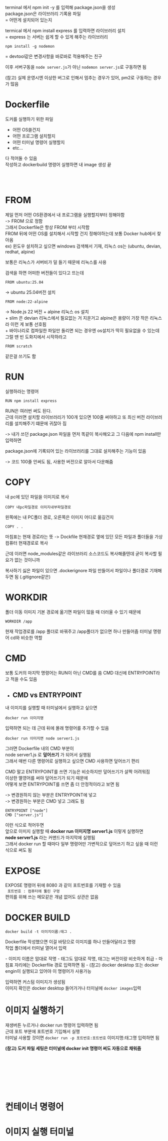 terminal 에서 npm init -y 를 입력해 package.json을 생성  
package.json은 라이브러리 기록용 파일  
= 어떤게 설치되어 있는지

termical 에서 npm install express 를 입력하면 라이브러리 설치  
= express 는 서버는 쉽게 할 수 있게 해주는 라이브러리


```
npm install -g nodemon
```
= devtool같은 변경사항을 바로바로 적용해주는 친구

이후 서버구동을 ```node server.js```가 아닌
```nodemon server.js```로 구동하면 됨

(참고) 실제 운영시엔 이상한 버그로 인해서 멈추는 경우가 있어, pm2로 구동하는 경우가 많음

# Dockerfile
도커를 실행하기 위한 파일  
+ 어떤 OS쓸건지  
+ 어떤 프로그램 설치할지
+ 어떤 터미널 명령어 실행할지
+ etc...   

다 적어둘 수 있음  
작성하고 dockerbuild 명령어 실행하면 내 image 생성 끝 

<br><br>

# FROM
제일 먼저 어떤 OS환경에서 내 프로그램을 실행할지부터 정해야함   
-> FROM 으로 정함  
그래서 Dockerfile은 항상 FROM 부터 시작함  
FROM 뒤에 어떤 OS를 설치해서 시작할 건지 정해야하는데 보통 Docker hub에서 찾아옴  
    ex) 윈도우 설치하고 싶으면 windows 검색해서 기재,
   리눅스 os는 (ubuntu, devian, redhat, alpine)  

   보통은 리눅스가 서버비가 덜 들기 때문에 리눅스를 사용  

검색을 하면 어떠한 버전들이 있다고 뜨는데
```
FROM ubuntu:25.04
``` 
-> ubuntu 25.04버전 설치
```
FROM node:22-alpine
```
-> Node.js 22 버전 + alpine 리눅스 os 설치  
\+ slim 은 devian 리눅스에서 필요없는 거 지운거고 alpine은 용량이 가장 작은 리눅스라 이런 게 보통 선호됨  
\+ 바이너리로 컴파일한 파일만 돌리면 되는 경우엔 os설치가 딱히 필요없을 수 있는데 그럴 땐 빈 도화지에서 시작하라고  
```
FROM scratch
``` 
같은걸 쓰기도 함

# RUN
실행하라는 명령어

```
RUN npm install express
```
RUN은 여러번 써도 된다.   
근데 이러면 설치할 라이브러리가 100개 있으면 100줄 써야하고 또 최신 버전 라이브러리를 설치해주기 떄문에 귀찮아 짐  

-> 내가 쓰던 package.json 파일을 먼저 똑같이 복사해오고 그 다음에 npm install만 입력하면

   package.json에 기록되어 있는 라이브러리를 그대로 설치해주는 기능이 있음  

-> 코드 100줄 안써도 됨, 사용한 버전으로 알아서 다운해줌  

# COPY
내 pc에 있던 파일을 이미지로 복사

```
COPY 내pc파일경로 이미지내부파일경로
```
왼쪽에는 내 PC폴더 경로, 오른쪽은 이미지 어디로 옮길건지

```
COPY . .
```
마침표는 현재 경로라는 뜻
-> Dockfile 현재경로 옆에 있던 모든 파일과 폴더들을 가상컴퓨터 현재경로로 복사

근데 이러면 node_modules같은 라이브러리 소스코드도 복사해줄텐데 굳이 복사할 필요가 없는 것이니까  

복사하기 싫은 파일이 있으면 .dockerignore 파일 만들어서 파일이나 폴더경로 기재해두면 됨 (.gitignore같은)

# WORKDIR
폴더 이동
이미지 기본 경로에 옮기면 파일이 많을 때 더러울 수 있기 때문에

```
WORKDIR /app
```
현재 작업경로를 /app 폴더로 바꿔주고 /app폴더가 없으면 하나 만들어줌
터미널 명령어 cd와 비슷한 역할  


# CMD
보통 도커의 마지막 명령어는 RUN이 아닌 CMD를 씀
CMD 대신에 ENTRYPOINT라고 적을 수도 있음  

+ ## CMD vs ENTRYPOINT
내 이미지를 실행할 때 터미널에서 실행하고 싶으면
```
docker run 이미지명
```
입력하면 되는 데 근데 뒤에 몰래 명령어를 추가할 수 있음

```
docker run 이미지면 node server1.js
```
그러면 Dockerfile 내의 CMD 부분이  
node server1.js 로 **덮어쓰기** 가 되어서 실행됨  
그래서 매번 다른 명령어로 실행하고 싶으면 CMD 사용하면 덮어쓰기 편리  

CMD 말고 ENTRYPOINT를 쓰면 기능은 비슷하지만 덮어쓰기가 살짝 어려워짐  
이상한 멸영어를 써야 덮어쓰기가 되기 때문에  
어떻게 보면 ENTRYPOINT를 쓰면 좀 더 안정적이라고 보면 됨  

-> 변경원하지 않는 부분은 ENTRYPOINT에 넣고  
-> 변경원하는 부분은 CMD 넣고 그래도 됨  

```
ENTRYPOINT ["node"]
CMD ["server.js"]
```
이런 식으로 적어두면  
앞으로 이미지 실행할 때 **docker run 이미지명 server1.js** 이렇게 실행하면   
**node server1.js** 라는 커맨드가 마지막에 실행됨  
그래서 docker run 할 때마다 일부 명령어만 가변적으로 덮어쓰기 하고 싶을 때 이런 식으로 써도 됨  

# EXPOSE 
EXPOSE 명령어 뒤에 8080 과 같이 포트번호를 기재할 수 있음  
``` 포트번호 : 컴퓨터에 뚫린 구멍```  
편의를 위해 쓰는 메모같은 개념 없어도 상관은 없음  

# DOCKER BUILD
```
docker build -t 이미지이름:태그 .
```
Dockerfile 작성했으면 이걸 바탕으로 이미지를 하나 만들어달라고 명령  
작업 폴더에서 터미널 열어서 입력  

\- 이미지 이름은 맘대로 작명
\- 태그도 맘대로 작명, 태그는 버전이랑 비숫하게 취급
\- 마침표 자리에는 Dockerfile 경로 입력하면 됨
\- (참고) docker desktop 또는 docker engin이 실행되고 있어야 이 명령어가 사용가능  

입력하면 커스텀 이미지가 생성됨  
이미지 확인은 docker desktop 들어가거나 터미널에 ```docker images```입력  

# 이미지 실행하기
재생버튼 누르거나 docker run 명령어 입력하면 됨  
근데 포트 부분에 포트번호 기입해서 실행  
터미널 사용할 것이면 ```docker run -p 포트번호:포트번호``` 이미지명:태그명 입력하면 됨  


**(참고) 도커 파일 세팅은 터미널에 docker init 명령어 써도 자동으로 채워줌**


<br><br><br><br><br><br>

# 컨테이너 명령어

# 이미지 실행 터미널